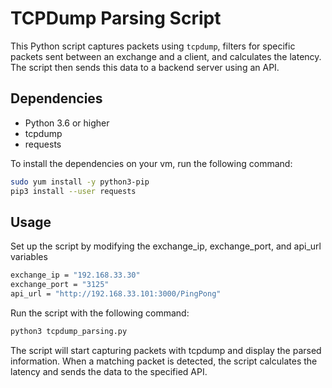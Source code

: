 # TCPDump Parsing Script

This Python script captures packets using `tcpdump`, filters for specific packets sent between an exchange and a client, and calculates the latency. The script then sends this data to a backend server using an API.

## Dependencies

- Python 3.6 or higher
- tcpdump
- requests

To install the dependencies on your vm, run the following command:

```bash
sudo yum install -y python3-pip
pip3 install --user requests
```

## Usage
Set up the script by modifying the exchange_ip, exchange_port, and api_url variables
```bash
exchange_ip = "192.168.33.30"
exchange_port = "3125"
api_url = "http://192.168.33.101:3000/PingPong"
```
Run the script with the following command:
```bash
python3 tcpdump_parsing.py
```
The script will start capturing packets with tcpdump and display the parsed information. When a matching packet is detected, the script calculates the latency and sends the data to the specified API.